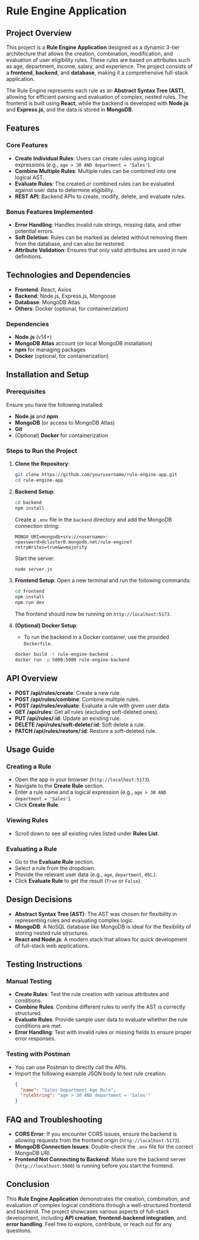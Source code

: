 # Rule Engine Application

## Project Overview

This project is a **Rule Engine Application** designed as a dynamic 3-tier architecture that allows the creation, combination, modification, and evaluation of user eligibility rules. These rules are based on attributes such as age, department, income, salary, and experience. The project consists of a **frontend**, **backend**, and **database**, making it a comprehensive full-stack application.

The Rule Engine represents each rule as an **Abstract Syntax Tree (AST)**, allowing for efficient parsing and evaluation of complex, nested rules. The frontend is built using **React**, while the backend is developed with **Node.js** and **Express.js**, and the data is stored in **MongoDB**.

## Features

### Core Features

- **Create Individual Rules**: Users can create rules using logical expressions (e.g., `age > 30 AND department = 'Sales'`).
- **Combine Multiple Rules**: Multiple rules can be combined into one logical AST.
- **Evaluate Rules**: The created or combined rules can be evaluated against user data to determine eligibility.
- **REST API**: Backend APIs to create, modify, delete, and evaluate rules.

### Bonus Features Implemented

- **Error Handling**: Handles invalid rule strings, missing data, and other potential errors.
- **Soft Deletion**: Rules can be marked as deleted without removing them from the database, and can also be restored.
- **Attribute Validation**: Ensures that only valid attributes are used in rule definitions.

## Technologies and Dependencies

- **Frontend**: React, Axios
- **Backend**: Node.js, Express.js, Mongoose
- **Database**: MongoDB Atlas
- **Others**: Docker (optional, for containerization)

### Dependencies

- **Node.js** (v14+)
- **MongoDB Atlas** account (or local MongoDB installation)
- **npm** for managing packages
- **Docker** (optional, for containerization)

## Installation and Setup

### Prerequisites

Ensure you have the following installed:

- **Node.js** and **npm**
- **MongoDB** (or access to MongoDB Atlas)
- **Git**
- (Optional) **Docker** for containerization

### Steps to Run the Project

1. **Clone the Repository**:

   ```bash
   git clone https://github.com/yourusername/rule-engine-app.git
   cd rule-engine-app
   ```

2. **Backend Setup**:

   ```bash
   cd backend
   npm install
   ```

   Create a `.env` file in the `backend` directory and add the MongoDB connection string:

   ```
   MONGO_URI=mongodb+srv://<username>:<password>@cluster0.mongodb.net/rule-engine?retryWrites=true&w=majority
   ```

   Start the server:

   ```bash
   node server.js
   ```

3. **Frontend Setup**:
   Open a new terminal and run the following commands:

   ```bash
   cd frontend
   npm install
   npm run dev
   ```

   The frontend should now be running on `http://localhost:5173`.

4. **(Optional) Docker Setup**:
   - To run the backend in a Docker container, use the provided `Dockerfile`.
   ```bash
   docker build -t rule-engine-backend .
   docker run -p 5000:5000 rule-engine-backend
   ```

## API Overview

- **POST /api/rules/create**: Create a new rule.
- **POST /api/rules/combine**: Combine multiple rules.
- **POST /api/rules/evaluate**: Evaluate a rule with given user data.
- **GET /api/rules**: Get all rules (excluding soft-deleted ones).
- **PUT /api/rules/:id**: Update an existing rule.
- **DELETE /api/rules/soft-delete/:id**: Soft delete a rule.
- **PATCH /api/rules/restore/:id**: Restore a soft-deleted rule.

## Usage Guide

### Creating a Rule

- Open the app in your browser (`http://localhost:5173`).
- Navigate to the **Create Rule** section.
- Enter a rule name and a logical expression (e.g., `age > 30 AND department = 'Sales'`).
- Click **Create Rule**.

### Viewing Rules

- Scroll down to see all existing rules listed under **Rules List**.

### Evaluating a Rule

- Go to the **Evaluate Rule** section.
- Select a rule from the dropdown.
- Provide the relevant user data (e.g., `age`, `department`, etc.).
- Click **Evaluate Rule** to get the result (`True` or `False`).

## Design Decisions

- **Abstract Syntax Tree (AST)**: The AST was chosen for flexibility in representing rules and evaluating complex logic.
- **MongoDB**: A NoSQL database like MongoDB is ideal for the flexibility of storing nested rule structures.
- **React and Node.js**: A modern stack that allows for quick development of full-stack web applications.

## Testing Instructions

### Manual Testing

- **Create Rules**: Test the rule creation with various attributes and conditions.
- **Combine Rules**: Combine different rules to verify the AST is correctly structured.
- **Evaluate Rules**: Provide sample user data to evaluate whether the rule conditions are met.
- **Error Handling**: Test with invalid rules or missing fields to ensure proper error responses.

### Testing with Postman

- You can use Postman to directly call the APIs.
- Import the following example JSON body to test rule creation:
  ```json
  {
    "name": "Sales Department Age Rule",
    "ruleString": "age > 30 AND department = 'Sales'"
  }
  ```

## FAQ and Troubleshooting

- **CORS Error**: If you encounter CORS issues, ensure the backend is allowing requests from the frontend origin (`http://localhost:5173`).
- **MongoDB Connection Issues**: Double-check the `.env` file for the correct MongoDB URI.
- **Frontend Not Connecting to Backend**: Make sure the backend server (`http://localhost:5000`) is running before you start the frontend.

## Conclusion

This **Rule Engine Application** demonstrates the creation, combination, and evaluation of complex logical conditions through a well-structured frontend and backend. The project showcases various aspects of full-stack development, including **API creation**, **frontend-backend integration**, and **error handling**. Feel free to explore, contribute, or reach out for any questions.

